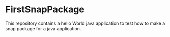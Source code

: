 # FirstSnapPackage

This repository contains a hello World java application to test how to make a snap package for a java application.
